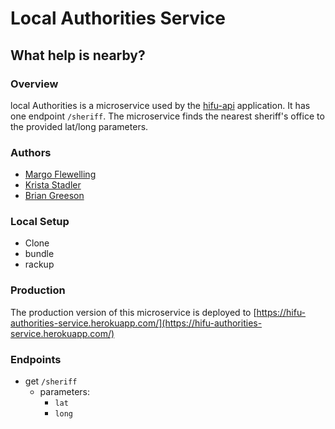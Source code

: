 # Local Authorities Service

## What help is nearby?

### Overview

local Authorities is a microservice used by the [hifu-api](https://github.com/Hifu-devs/hifu-api) application.  It has one endpoint `/sheriff`. The microservice finds the nearest sheriff's office to the provided lat/long parameters.

### Authors

- [Margo Flewelling](https://github.com/margoflewelling)
- [Krista Stadler](https://github.com/kristastadler)
- [Brian Greeson](https://github.com/brian-greeson)

### Local Setup

- Clone
- bundle
- rackup


### Production

The production version of this microservice is deployed to [https://hifu-authorities-service.herokuapp.com/](https://hifu-authorities-service.herokuapp.com/)


### Endpoints

- get `/sheriff` 
   - parameters:
     - `lat`
     - `long`